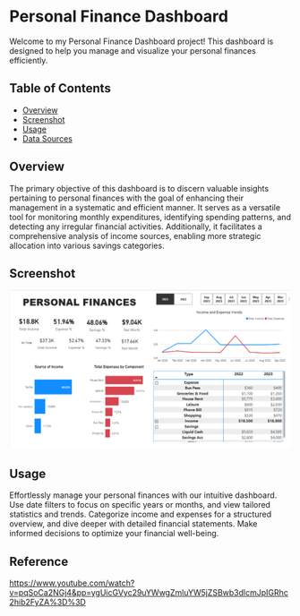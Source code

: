 # Personal Finance Dashboard

Welcome to my Personal Finance Dashboard project! This dashboard is designed to help you manage and visualize your personal finances efficiently.

## Table of Contents
- [Overview](#overview)
- [Screenshot](#screenshot)
- [Usage](#usage)
- [Data Sources](#data-sources)

## Overview

The primary objective of this dashboard is to discern valuable insights pertaining to personal finances with the goal of enhancing their management in a systematic and efficient manner. It serves as a versatile tool for monitoring monthly expenditures, identifying spending patterns, and detecting any irregular financial activities. Additionally, it facilitates a comprehensive analysis of income sources, enabling more strategic allocation into various savings categories. 

## Screenshot

![Screenshot 1](/images/Dashboard.png)

## Usage

Effortlessly manage your personal finances with our intuitive dashboard. Use date filters to focus on specific years or months, and view tailored statistics and trends. Categorize income and expenses for a structured overview, and dive deeper with detailed financial statements. Make informed decisions to optimize your financial well-being.

## Reference

https://www.youtube.com/watch?v=pqSoCa2NGj4&pp=ygUicGVyc29uYWwgZmluYW5jZSBwb3dlcmJpIGRhc2hib2FyZA%3D%3D
